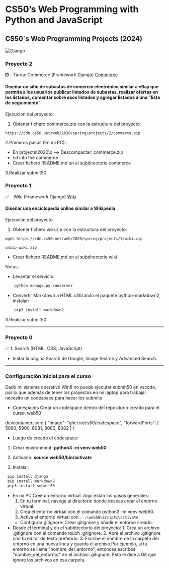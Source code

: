 # CS50’s Web Programming with Python and JavaScript

## CS50´s Web Programming Projects (2024)

![Django](https://img.shields.io/badge/django-%23092E20.svg?style=for-the-badge&logo=django&logoColor=white)

### Proyecto 2

:negative_squared_cross_mark: - Tarea: Commerce (Framework Django) [Commerce](/../../../../irenediaz1974/web50/blob/main/projects/2020/x/commerce/README.md)

#### Diseñar un sitio de subastas de comercio electrónico similar a eBay que permita a los usuarios publicar listados de subastas, realizar ofertas en los listados, comentar sobre esos listados y agregar listados a una "lista de seguimiento"

Ejecución del proyecto:

1. Obtener fichero commerce.zip con la estructura del proyecto:

  ```console
  https://cdn.cs50.net/web/2020/spring/projects/2/commerce.zip
  ```

2.Primeros pasos (En mi PC):

- En projects\2020\x --> Descompactar: commerce.zip
- cd into the commerce
- Crear fichero README.md en el subdirectorio commerce

3.Realizar submit50

### Proyecto 1

:white_check_mark: - Wiki (Framework Django) [Wiki](/../../../../irenediaz1974/web50/blob/main/projects/2020/x/wiki/Readme.md)

#### Diseñar una enciclopedia online similar a Wikipedia

Ejecución del proyecto:

1. Obtener fichero wiki.zip con la estructura del proyecto:

```console
wget https://cdn.cs50.net/web/2020/spring/projects/1/wiki.zip

unzip wiki.zip
```

- Crear fichero README.md en el subdirectorio wiki

Notas:

- Levantar el servicio:

```python
    python manage.py runserver
```

- Convertir Markdown a HTML utilizando el paquete python-markdown2, instalar:

```python
    pip3 install markdown2
```

3.Realizar submit50

***

### Proyecto 0

:white_check_mark: 1. Search (HTML, CSS, JavaScript)

- Imitar la página Search de Google, Image Search y Advanced Search.

***

### Configuración Inicial para el curso

Dado mi sistema operativo Win8 no puedo ejecutar submit50 en vscode, por lo que además de tener los proyectos en mi laptop para trabajar necesito un codespace para hacer los submits

- Codespaces
Crear un codespace dentro del repositorio creado para el curso: web50

devcontainer.json:
{
    "image": "ghcr.io/cs50/codespace",
    "forwardPorts": [
      5000,
      5900,
      6081,
      8080,
      8082
    ]
  }

- Luego de creado el codespace:

1. Crear environment: **python3 -m venv web50**

2. Activarlo: **source web50/bin/activate**

3. Instalar:

```python
 pip install django
 pip install markdown2
 pip3 install submit50
```
  
- En mi PC
    Creé un entorno virtual. Aquí están los pasos generales:
    1. En tu terminal, navega al directorio donde deseas crear el entorno virtual.
    2. Crea el entorno virtual con el comando python3 -m venv web50.
    3. Activa el entorno virtual con ```. .\web50\Scripts\activate```
  - Configurar gitignore:
    Crear gitignore y añadir el entorno creado:
- Desde el terminal y en el subdirectorio del proyecto:
        1. Crea un archivo .gitignore con el comando touch .gitignore.
        2. Abre el archivo .gitignore con tu editor de texto preferido.
        3. Escribe el nombre de la carpeta del entorno en una nueva línea y guarda el archivo.Por ejemplo, si tu entorno se llama "nombre_del_entorno", entonces escribes "nombre_del_entorno/" en el archivo .gitignore. Esto le dice a Git que ignore los archivos en esa carpeta.
